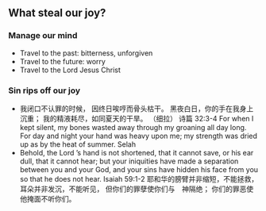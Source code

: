 ## What steal our joy?
### Manage our mind
* Travel to the past: bitterness, unforgiven
* Travel to the future: worry
* Travel to the Lord Jesus Christ

### Sin rips off our joy
* 我闭口不认罪的时候， 因终日唉哼而骨头枯干。  黑夜白日，你的手在我身上沉重； 我的精液耗尽，如同夏天的干旱。 （细拉）
诗篇 32:3‭-‬4 For when I kept silent, my bones wasted away through my groaning all day long.  For day and night your hand was heavy upon me; my strength was dried up as by the heat of summer. Selah
* Behold, the Lord ’s hand is not shortened, that it cannot save, or his ear dull, that it cannot hear;   but your iniquities have made a separation between you and your God, and your sins have hidden his face from you so that he does not hear.
Isaiah 59:1‭-‬2 耶和华的膀臂并非缩短，不能拯救， 耳朵并非发沉，不能听见，  但你们的罪孽使你们与　神隔绝； 你们的罪恶使他掩面不听你们。

